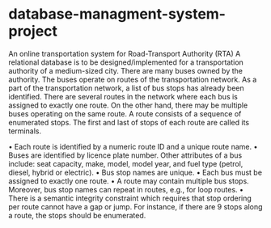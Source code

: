 # database-managment-system-project
An online transportation system for Road-Transport Authority (RTA) 
A relational database is to be designed/implemented for a transportation authority of a medium-sized city.
There are many buses owned by the authority. The buses operate on routes of the transportation network. As a 
part of the transportation network, a list of bus stops has already been identified. There are several routes in the 
network where each bus is assigned to exactly one route. On the other hand, there may be multiple buses 
operating on the same route. A route consists of a sequence of enumerated stops. The first and last of stops of 
each route are called its terminals. 

• Each route is identified by a numeric route ID and a unique route name.
• Buses are identified by licence plate number. Other attributes of a bus include: seat capacity, make, 
model, model year, and fuel type (petrol, diesel, hybrid or electric). 
• Bus stop names are unique.
• Each bus must be assigned to exactly one route. 
• A route may contain multiple bus stops. Moreover, bus stop names can repeat in routes, e.g., for loop 
routes.
• There is a semantic integrity constraint which requires that stop ordering per route cannot have a gap
or jump. For instance, if there are 9 stops along a route, the stops should be enumerated.
